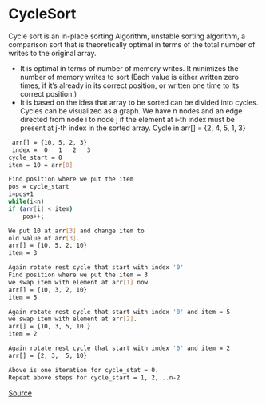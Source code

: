 # CycleSort

Cycle sort is an in-place sorting Algorithm, unstable sorting algorithm, a comparison sort that is theoretically optimal in terms of the total number of writes to the original array.

- It is optimal in terms of number of memory writes. It minimizes the number of memory writes to sort (Each value is either written zero times, if it’s already in its correct position, or written one time to its correct position.)
- It is based on the idea that array to be sorted can be divided into cycles. Cycles can be visualized as a graph. We have n nodes and an edge directed from node i to node j if the element at i-th index must be present at j-th index in the sorted array.  Cycle in arr[] = {2, 4, 5, 1, 3}

```bash
 arr[] = {10, 5, 2, 3}
 index =  0   1   2   3
cycle_start = 0 
item = 10 = arr[0]

Find position where we put the item  
pos = cycle_start
i=pos+1
while(i<n)
if (arr[i] < item)  
    pos++;

We put 10 at arr[3] and change item to 
old value of arr[3].
arr[] = {10, 5, 2, 10} 
item = 3 

Again rotate rest cycle that start with index '0' 
Find position where we put the item = 3 
we swap item with element at arr[1] now 
arr[] = {10, 3, 2, 10} 
item = 5

Again rotate rest cycle that start with index '0' and item = 5 
we swap item with element at arr[2].
arr[] = {10, 3, 5, 10 } 
item = 2

Again rotate rest cycle that start with index '0' and item = 2
arr[] = {2, 3,  5, 10}  

Above is one iteration for cycle_stat = 0.
Repeat above steps for cycle_start = 1, 2, ..n-2
```

<a href="https://www.geeksforgeeks.org/cycle-sort/">Source</a>

